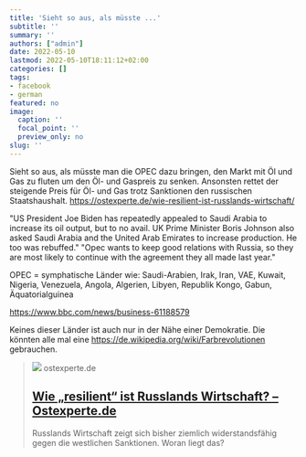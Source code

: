 ```yaml
---
title: 'Sieht so aus, als müsste ...'
subtitle: ''
summary: ''
authors: ["admin"]
date: 2022-05-10
lastmod: 2022-05-10T18:11:12+02:00
categories: []
tags:
- facebook
- german
featured: no
image:
  caption: ''
  focal_point: ''
  preview_only: no
slug: ''
---
```

Sieht so aus, als müsste man die OPEC dazu bringen, den Markt mit Öl und Gas zu fluten um den Öl- und Gaspreis zu senken. Ansonsten rettet der steigende Preis für Öl- und Gas trotz Sanktionen den russischen Staatshaushalt.
https://ostexperte.de/wie-resilient-ist-russlands-wirtschaft/

"US President Joe Biden has repeatedly appealed to Saudi Arabia to increase its oil output, but to no avail.
UK Prime Minister Boris Johnson also asked Saudi Arabia and the United Arab Emirates to increase production. He too was rebuffed."
"Opec wants to keep good relations with Russia, so they are most likely to continue with the agreement they all made last year."

OPEC = symphatische Länder wie:
Saudi-Arabien, Irak, Iran, VAE, Kuwait, Nigeria, Venezuela, Angola, Algerien, Libyen, Republik Kongo, Gabun, Äquatorialguinea

https://www.bbc.com/news/business-61188579

Keines dieser Länder ist auch nur in der Nähe einer Demokratie. Die könnten alle mal eine https://de.wikipedia.org/wiki/Farbrevolutionen gebrauchen.
> [![](https://ostexperte.de/wp-content/uploads/2021/07/Erdol.jpg)](https://ostexperte.de/wie-resilient-ist-russlands-wirtschaft/)
> ostexperte.de
> ## [Wie „resilient“ ist Russlands Wirtschaft? – Ostexperte.de](https://ostexperte.de/wie-resilient-ist-russlands-wirtschaft/)
>
>Russlands Wirtschaft zeigt sich bisher ziemlich widerstandsfähig gegen die westlichen Sanktionen. Woran liegt das?



